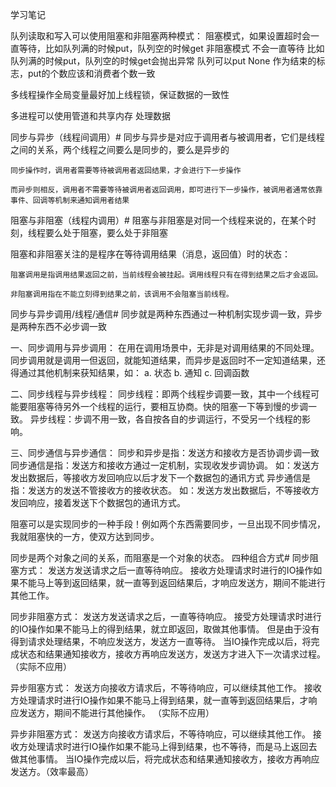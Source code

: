 学习笔记

队列读取和写入可以使用阻塞和非阻塞两种模式：
阻塞模式，如果设置超时会一直等待，比如队列满的时候put，队列空的时候get
非阻塞模式 不会一直等待   比如队列满的时候put，队列空的时候get会抛出异常
队列可以put None 作为结束的标志，put的个数应该和消费者个数一致

多线程操作全局变量最好加上线程锁，保证数据的一致性

多进程可以使用管道和共享内存 处理数据

同步与异步（线程间调用）#
同步与异步是对应于调用者与被调用者，它们是线程之间的关系，两个线程之间要么是同步的，要么是异步的

	同步操作时，调用者需要等待被调用者返回结果，才会进行下一步操作

	而异步则相反，调用者不需要等待被调用者返回调用，即可进行下一步操作，被调用者通常依靠事件、回调等机制来通知调用者结果
	
阻塞与非阻塞（线程内调用）#
阻塞与非阻塞是对同一个线程来说的，在某个时刻，线程要么处于阻塞，要么处于非阻塞

阻塞和非阻塞关注的是程序在等待调用结果（消息，返回值）时的状态：

    阻塞调用是指调用结果返回之前，当前线程会被挂起。调用线程只有在得到结果之后才会返回。

    非阻塞调用指在不能立刻得到结果之前，该调用不会阻塞当前线程。

同步与异步调用/线程/通信#
同步就是两种东西通过一种机制实现步调一致，异步是两种东西不必步调一致

一、同步调用与异步调用：
    在用在调用场景中，无非是对调用结果的不同处理。
    同步调用就是调用一但返回，就能知道结果，而异步是返回时不一定知道结果，还得通过其他机制来获知结果，如：
        a. 状态 b. 通知 c. 回调函数


二、同步线程与异步线程：
    同步线程：即两个线程步调要一致，其中一个线程可能要阻塞等待另外一个线程的运行，要相互协商。快的阻塞一下等到慢的步调一致。
    异步线程：步调不用一致，各自按各自的步调运行，不受另一个线程的影响。


三、同步通信与异步通信：
    同步和异步是指：发送方和接收方是否协调步调一致
    同步通信是指：发送方和接收方通过一定机制，实现收发步调协调。
        如：发送方发出数据后，等接收方发回响应以后才发下一个数据包的通讯方式
    异步通信是指：发送方的发送不管接收方的接收状态。
        如：发送方发出数据后，不等接收方发回响应，接着发送下个数据包的通讯方式。


阻塞可以是实现同步的一种手段！例如两个东西需要同步，一旦出现不同步情况，我就阻塞快的一方，使双方达到同步。

同步是两个对象之间的关系，而阻塞是一个对象的状态。
四种组合方式#
同步阻塞方式：
    发送方发送请求之后一直等待响应。
    接收方处理请求时进行的IO操作如果不能马上等到返回结果，就一直等到返回结果后，才响应发送方，期间不能进行其他工作。

同步非阻塞方式：
	发送方发送请求之后，一直等待响应。
	接受方处理请求时进行的IO操作如果不能马上的得到结果，就立即返回，取做其他事情。
	但是由于没有得到请求处理结果，不响应发送方，发送方一直等待。
	当IO操作完成以后，将完成状态和结果通知接收方，接收方再响应发送方，发送方才进入下一次请求过程。（实际不应用）

异步阻塞方式：
	发送方向接收方请求后，不等待响应，可以继续其他工作。
	接收方处理请求时进行IO操作如果不能马上得到结果，就一直等到返回结果后，才响应发送方，期间不能进行其他操作。 （实际不应用）

异步非阻塞方式：
	发送方向接收方请求后，不等待响应，可以继续其他工作。
	接收方处理请求时进行IO操作如果不能马上得到结果，也不等待，而是马上返回去做其他事情。
	当IO操作完成以后，将完成状态和结果通知接收方，接收方再响应发送方。（效率最高）
	
	
	
